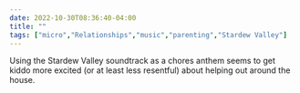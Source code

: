 ---date: 2022-10-30T08:36:40-04:00title: ""tags: ["micro","Relationships","music","parenting","Stardew Valley"]---Using the Stardew Valley soundtrack as a chores anthem seems to get kiddo more excited (or at least less resentful) about helping out around the house.